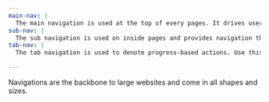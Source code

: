 ```yaml
---
main-nav: |
  The main navigation is used at the top of every pages. It drives users to the various inside pages of the website and helps express the Loyal Rescue brand.
sub-nav: |
  The sub navigation is used on inside pages and provides navigation that relates to the specific page.
tab-nav: |
  The tab navigation is used to denote progress-based actions. Use this navigation to break long application forms into manageable pieces.

---
```


Navigations are the backbone to large websites and come in all shapes and sizes.
